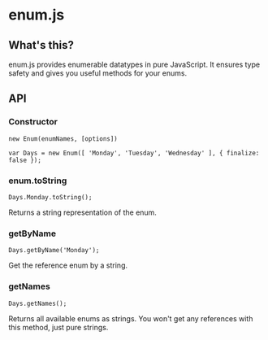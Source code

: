 enum.js
=======

What's this?
----

enum.js provides enumerable datatypes in pure JavaScript. It ensures type safety and gives you useful methods for your enums.

API
---

### Constructor

```
new Enum(enumNames, [options])
```

```
var Days = new Enum([ 'Monday', 'Tuesday', 'Wednesday' ], { finalize: false });
```

### enum.toString

```
Days.Monday.toString();
```

Returns a string representation of the enum.

### getByName

```
Days.getByName('Monday');
```

Get the reference enum by a string.

### getNames

```
Days.getNames();
```

Returns all available enums as strings. You won't get any references with this method, just pure strings.